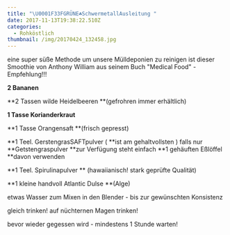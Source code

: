 ```yaml
---
title: "\U0001F33FGRÜNE☘SchwermetallAusleitung "
date: 2017-11-13T19:38:22.510Z
categories:
  - Rohköstlich
thumbnail: /img/20170424_132458.jpg
---
```

eine super süße Methode um unsere Mülldeponien zu reinigen ist dieser Smoothie von Anthony William aus seinem Buch "Medical Food" - Empfehlung!!! 

**2 Bananen**

**2 Tassen wilde Heidelbeeren **(gefrohren immer erhältlich)

**1 Tasse Korianderkraut**

**1 Tasse Orangensaft **(frisch gepresst)

**1 Teel. GerstengrasSAFTpulver ( **ist am gehaltvollsten ) falls nur **Getstengraspulver **zur Verfügung steht einfach **1 gehäuften Eßlöffel **davon verwenden

**1 Teel. Spirulinapulver ** (hawaiianisch! stark geprüfte Qualität)

**1 kleine handvoll Atlantic Dulse **(Alge)

etwas Wasser zum Mixen in den Blender - bis zur gewünschten Konsistenz

gleich trinken! auf nüchternen Magen trinken! 

bevor wieder gegessen wird - mindestens 1 Stunde warten!
